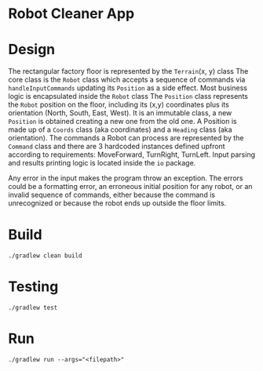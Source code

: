 # Robot Cleaner App

# Design
The rectangular factory floor is represented by the `Terrain`(x, y) class
The core class is the `Robot` class which accepts a sequence of commands 
via `handleInputCommands` updating its `Position` as a side effect.
Most business logic is encapsulated inside the `Robot` class
The `Position` class represents the `Robot` position on the floor, including its
(x,y) coordinates plus its orientation (North, South, East, West). It is an immutable
class, a new `Position` is obtained creating a new one from the old one.
A Position is made up of a `Coords` class (aka coordinates) and a `Heading` class (aka orientation).
The commands a Robot can process are represented by the `Command` class and there are
3 hardcoded instances defined upfront according to requirements: MoveForward, TurnRight,
TurnLeft.
Input parsing and results printing logic is located inside the `io` package.

Any error in the input makes the program throw an exception. The errors could be
a formatting error, an erroneous initial position for any robot, or an invalid sequence of
commands, either because the command is unrecognized or because the robot ends up outside the floor limits.
# Build 
```
./gradlew clean build
```

# Testing
```
./gradlew test
```

# Run 
```
./gradlew run --args="<filepath>"
```